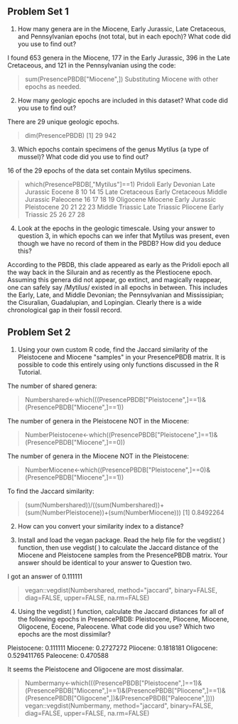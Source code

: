## Problem Set 1

1. How many genera are in the Miocene, Early Jurassic, Late Cretaceous, and Pennsylvanian epochs (not total, but in each epoch)? What code did you use to find out?

I found 653 genera in the Miocene, 177 in the Early Jurassic, 396 in the Late Cretaceous, and 121 in the Pennsylvanian using the code:
>sum(PresencePBDB["Miocene",])
Substituting Miocene with other epochs as needed. 

2. How many geologic epochs are included in this dataset? What code did you use to find out?

There are 29 unique geologic epochs.
> dim(PresencePBDB)
[1]  29 942

3. Which epochs contain specimens of the genus Mytilus (a type of mussel)? What code did you use to find out?

16 of the 29 epochs of the data set contain Mytilus specimens.
> which(PresencePBDB[,"Mytilus"]==1)
         Pridoli   Early Devonian    Late Jurassic           Eocene 
               8               10               14               15 
 Late Cretaceous Early Cretaceous  Middle Jurassic        Paleocene 
              16               17               18               19 
       Oligocene          Miocene   Early Jurassic      Pleistocene 
              20               21               22               23 
 Middle Triassic    Late Triassic         Pliocene   Early Triassic 
              25               26               27               28 

4. Look at the epochs in the geologic timescale. Using your answer to question 3, in which epochs can we infer that Mytilus was present, even though we have no record of them in the PBDB? How did you deduce this?

According to the PBDB, this clade appeared as early as the Pridoli epoch all the way back in the Silurain and as recently as the Plestiocene epoch. Assuming this genera did not appear, go extinct, and magically reappear, one can safely say /Mytilus/ existed in all epochs in between.
This includes the Early, Late, and Middle Devonian; the Pennsylvanian and Mississipian; the Cisuralian, Guadalupian, and Lopingian. Clearly there is a wide chronological gap in their fossil record. 

## Problem Set 2

1. Using your own custom R code, find the Jaccard similarity of the Pleistocene and Miocene "samples" in your PresencePBDB matrix. It is possible to code this entirely using only functions discussed in the R Tutorial.

The number of shared genera:
> Numbershared<-which(((PresencePBDB["Pleistocene",]==1)&(PresencePBDB["Miocene",]==1))

The number of genera in the Pleistocene NOT in the Miocene:
> NumberPleistocene<-which((PresencePBDB["Pleistocene",]==1)&(PresencePBDB["Miocene",]==0))

The number of genera in the Miocene NOT in the Pleistocene:
> NumberMiocene<-which((PresencePBDB["Pleistocene",]==0)&(PresencePBDB["Miocene",]==1))

To find the Jaccard similarity:
> (sum(Numbershared))/((sum(Numbershared))+(sum(NumberPleistocene))+(sum(NumberMiocene)))
[1] 0.8492264

2. How can you convert your similarity index to a distance?



3. Install and load the vegan package. Read the help file for the vegdist( ) function, then use vegdist( ) to calculate the Jaccard distance of the Miocene and Pleistocene samples from the PresencePBDB matrix. Your answer should be identical to your answer to Question two.

I got an answer of 0.111111

> vegan::vegdist(Numbershared, method="jaccard", binary=FALSE, diag=FALSE, upper=FALSE, na.rm=FALSE)


4. Using the vegdist( ) function, calculate the Jaccard distances for all of the following epochs in PresencePBDB: Pleistocene, Pliocene, Miocene, Oligocene, Eocene, Paleocene. What code did you use? Which two epochs are the most dissimilar?

Pleistocene: 0.111111
Miocene: 0.2727272
Pliocene: 0.1818181
Oligocene: 0.529411765
Paleocene: 0.470588

It seems the Pleistocene and Oligocene are most dissimalar. 

>Numbermany<-which(((PresencePBDB["Pleistocene",]==1)&(PresencePBDB["Miocene",]==1)&(PresencePBDB["Pliocene",]==1)&(PresencePBDB["Oligocene",])&(PresencePBDB["Paleocene",])))
> vegan::vegdist(Numbermany, method="jaccard", binary=FALSE, diag=FALSE, upper=FALSE, na.rm=FALSE)


